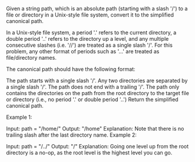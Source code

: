 Given a string path, which is an absolute path (starting with a slash '/') to a file or directory in a Unix-style file system, convert it to the simplified canonical path.

In a Unix-style file system, a period '.' refers to the current directory, a double period '..' refers to the directory up a level, and any multiple consecutive slashes (i.e. '//') are treated as a single slash '/'. For this problem, any other format of periods such as '...' are treated as file/directory names.

The canonical path should have the following format:

The path starts with a single slash '/'.
Any two directories are separated by a single slash '/'.
The path does not end with a trailing '/'.
The path only contains the directories on the path from the root directory to the target file or directory (i.e., no period '.' or double period '..')
Return the simplified canonical path.

 

Example 1:

Input: path = "/home/"
Output: "/home"
Explanation: Note that there is no trailing slash after the last directory name.
Example 2:

Input: path = "/../"
Output: "/"
Explanation: Going one level up from the root directory is a no-op, as the root level is the highest level you can go.
